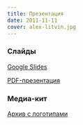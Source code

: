 ```yaml
---
title: Презентация
date: 2011-11-11
cover: alex-litvin.jpg
---
```




### Слайды

[Google Slides](https://docs.google.com/presentation/d/1NFyoKAIXpQzjf19DVjYnVSqtodMoxhRlBlsLCry0TgU/edit?usp=sharing)

[PDF-презентация](/pdf/presentation.pdf)

### Медиа-кит

[Архив с логотипами](/media-ooley.zip)


